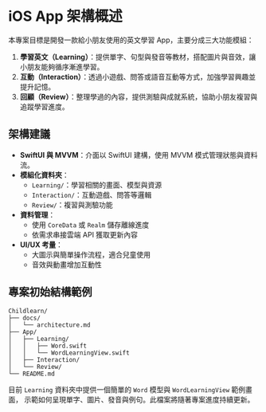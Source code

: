 # iOS App 架構概述

本專案目標是開發一款給小朋友使用的英文學習 App，主要分成三大功能模組：

1. **學習英文（Learning）**：提供單字、句型與發音等教材，搭配圖片與音效，讓小朋友能夠循序漸進學習。
2. **互動（Interaction）**：透過小遊戲、問答或語音互動等方式，加強學習興趣並提升記憶。
3. **回顧（Review）**：整理學過的內容，提供測驗與成就系統，協助小朋友複習與追蹤學習進度。

## 架構建議

- **SwiftUI 與 MVVM**：介面以 SwiftUI 建構，使用 MVVM 模式管理狀態與資料流。
- **模組化資料夾**：
  - `Learning/`：學習相關的畫面、模型與資源
  - `Interaction/`：互動遊戲、問答等邏輯
  - `Review/`：複習與測驗功能
- **資料管理**：
  - 使用 `CoreData` 或 `Realm` 儲存離線進度
  - 依需求串接雲端 API 獲取更新內容
- **UI/UX 考量**：
  - 大圖示與簡單操作流程，適合兒童使用
  - 音效與動畫增加互動性

## 專案初始結構範例

```
Childlearn/
├── docs/
│   └── architecture.md
├── App/
│   ├── Learning/
│   │   ├── Word.swift
│   │   └── WordLearningView.swift
│   ├── Interaction/
│   └── Review/
└── README.md
```

目前 `Learning` 資料夾中提供一個簡單的 `Word` 模型與 `WordLearningView` 範例畫面，
示範如何呈現單字、圖片、發音與例句。此檔案將隨著專案進度持續更新。
